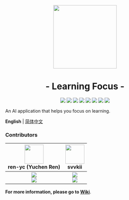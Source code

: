 <p align="center">
<img src="https://ren-yc.github.io/assets/ClassTools/LF.png" width="200">
</p>

<h1 align="center">- Learning Focus -</h1>

<p align="center">
<img src="https://github.com/class-tools/Learning-Focus/actions/workflows/build.yml/badge.svg">
<img src="https://github.com/class-tools/Learning-Focus/actions/workflows/gitmsg.yml/badge.svg">
<img src="https://github.com/class-tools/Learning-Focus/actions/workflows/codeql.yml/badge.svg">
<img src="https://img.shields.io/github/v/release/class-tools/Learning-Focus.svg?logo=iCloud">
<img src="https://img.shields.io/github/downloads/class-tools/Learning-Focus/total?label=GitHub%20Downloads">
<img src="https://img.shields.io/badge/support-Windows-blue?logo=Windows">
<img src="https://img.shields.io/badge/support-Linux-blue?logo=Linux">
<img src="https://img.shields.io/badge/support-Mac%20OS-blue?logo=MacOS">
</p>

An AI application that helps you focus on learning.

**English** | [简体中文](./README.zh-CN.md)

### Contributors

| <img src="https://avatars.githubusercontent.com/u/53416099?v=4" width="60px"></br> ren-yc (Yuchen Ren) | <img src="https://avatars.githubusercontent.com/u/91790283?v=4" width="60px"></br> svvkii |
| :---: | :---: |
| ![](https://shields.io/badge/Coding-green?logo=visual-studio-code&style=for-the-badge)<br>![](https://shields.io/badge/BugTester-yellow?logo=open-bug-bounty&style=for-the-badge) | ![](https://shields.io/badge/Coding-green?logo=visual-studio-code&style=for-the-badge)<br>![](https://shields.io/badge/BugTester-yellow?logo=open-bug-bounty&style=for-the-badge) |

**For more information, please go to [Wiki](https://github.com/class-tools/Learning-Focus/wiki)**.
